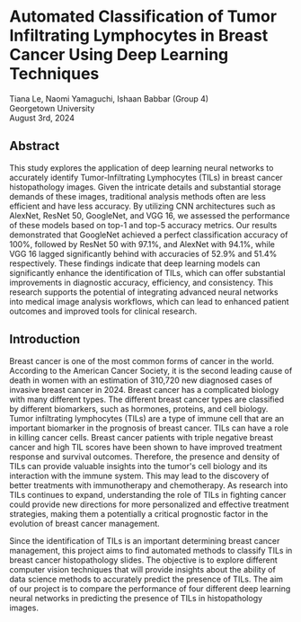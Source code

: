# Automated Classification of Tumor Infiltrating Lymphocytes in Breast Cancer Using Deep Learning Techniques
Tiana Le, Naomi Yamaguchi, Ishaan Babbar (Group 4)  
Georgetown University  
August 3rd, 2024  


## Abstract
This study explores the application of deep learning neural networks to accurately identify Tumor-Infiltrating Lymphocytes (TILs) in breast cancer histopathology images. Given the intricate details and substantial storage demands of these images, traditional analysis methods often are less efficient and have less accuracy. By utilizing CNN architectures such as AlexNet, ResNet 50, GoogleNet, and VGG 16, we assessed the performance of these models based on top-1 and top-5 accuracy metrics. Our results demonstrated that GoogleNet achieved a perfect classification accuracy of 100%, followed by ResNet 50 with 97.1%, and AlexNet with 94.1%, while VGG 16 lagged significantly behind with accuracies of 52.9% and 51.4% respectively. These findings indicate that deep learning models can significantly enhance the identification of TILs, which can offer substantial improvements in diagnostic accuracy, efficiency, and consistency. This research supports the potential of integrating advanced neural networks into medical image analysis workflows, which can lead to enhanced patient outcomes and improved tools for clinical research.

## Introduction 
Breast cancer is one of the most common forms of cancer in the world. According to the American Cancer Society, it is the second leading cause of death in women with an estimation of 310,720 new diagnosed cases of invasive breast cancer in 2024. Breast cancer has a complicated biology with many different types. The different breast cancer types are classified by different biomarkers, such as hormones, proteins, and cell biology. Tumor infiltrating lymphocytes (TILs) are a type of immune cell that are an important biomarker in the prognosis of breast cancer. TILs can have a role in killing cancer cells. Breast cancer patients with triple negative breast cancer and high TIL scores have been shown to have improved treatment response and survival outcomes. Therefore, the presence and density of TILs can provide valuable insights into the tumor's cell biology and its interaction with the immune system. This may lead to the discovery of better treatments with immunotherapy and chemotherapy. As research into TILs continues to expand, understanding the role of TILs in fighting cancer could provide new directions for more personalized and effective treatment strategies, making them a potentially a critical prognostic factor in the evolution of breast cancer management.

Since the identification of TILs is an important determining breast cancer management, this project aims to find automated methods to classify TILs in breast cancer histopathology slides. The objective is to explore different computer vision techniques that will provide insights about the ability of data science methods to accurately predict the presence of TILs. The aim of our project is to compare the performance of four different deep learning neural networks in predicting the presence of TILs in histopathology images.

